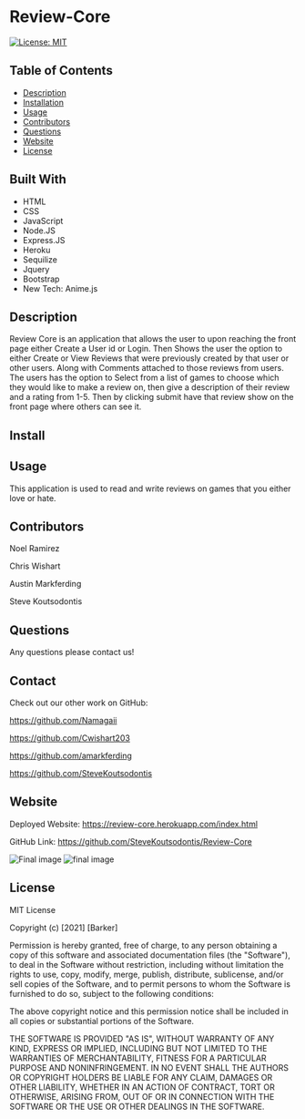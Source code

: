 # Review-Core
[![License: MIT](https://img.shields.io/badge/License-MIT-yellow.svg)](https://opensource.org/licenses/MIT)
 
 
 ## Table of Contents

* [Description](#description)
* [Installation](#installation)
* [Usage](#usage)
* [Contributors](#contributors)
* [Questions](#questions)
* [Website](#website)
* [License](#license)


## Built With 

* HTML
* CSS 
* JavaScript
* Node.JS
* Express.JS
* Heroku
* Sequilize
* Jquery
* Bootstrap
* New Tech: Anime.js


## Description

Review Core is an application that allows the user to upon reaching the front page either Create a User id or Login. Then Shows the user the option to either Create or View Reviews that were previously created by that user or other users. Along with Comments attached to those reviews from users. 
The users has the option to Select from a list of games to choose which they would like to make a review on, then give a description of their review and a rating from 1-5. Then by clicking submit have that review show on the front page where others can see it.



## Install




## Usage

This application is used to read and write reviews on games that you either love or hate.



## Contributors

Noel Ramirez

Chris Wishart

Austin Markferding

Steve Koutsodontis



## Questions

Any questions please contact us!


## Contact

Check out our other work on GitHub:

https://github.com/Namagaii

https://github.com/Cwishart203

https://github.com/amarkferding

https://github.com/SteveKoutsodontis



## Website

Deployed Website: https://review-core.herokuapp.com/index.html

GitHub Link: https://github.com/SteveKoutsodontis/Review-Core



![Final image]()
![final image]()




## License

MIT License

Copyright (c) [2021] [Barker]

Permission is hereby granted, free of charge, to any person obtaining a copy
of this software and associated documentation files (the "Software"), to deal
in the Software without restriction, including without limitation the rights
to use, copy, modify, merge, publish, distribute, sublicense, and/or sell
copies of the Software, and to permit persons to whom the Software is
furnished to do so, subject to the following conditions:

The above copyright notice and this permission notice shall be included in all
copies or substantial portions of the Software.

THE SOFTWARE IS PROVIDED "AS IS", WITHOUT WARRANTY OF ANY KIND, EXPRESS OR
IMPLIED, INCLUDING BUT NOT LIMITED TO THE WARRANTIES OF MERCHANTABILITY,
FITNESS FOR A PARTICULAR PURPOSE AND NONINFRINGEMENT. IN NO EVENT SHALL THE
AUTHORS OR COPYRIGHT HOLDERS BE LIABLE FOR ANY CLAIM, DAMAGES OR OTHER
LIABILITY, WHETHER IN AN ACTION OF CONTRACT, TORT OR OTHERWISE, ARISING FROM,
OUT OF OR IN CONNECTION WITH THE SOFTWARE OR THE USE OR OTHER DEALINGS IN THE
SOFTWARE.
